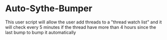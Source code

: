 # Auto-Sythe-Bumper
This user script will allow the user add threads to a "thread watch list" and it will check every 5 minutes if the thread have more than 4 hours since the last bump to bump it automatically
